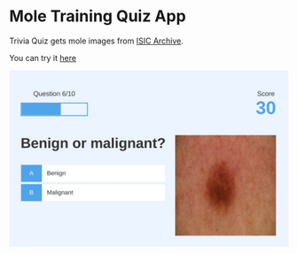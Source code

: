 # Mole Training Quiz App

Trivia Quiz gets mole images from [ISIC Archive](https://www.isic-archive.com/).

You can try it [here](https://moles.mathigatti.com/)

![](demo.jpg)





